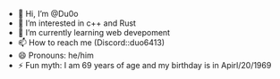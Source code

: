 - 👋 Hi, I’m @Du0o
- 👀 I’m interested in c++ and Rust
- 🌱 I’m currently learning web devepoment
- 📫 How to reach me (Discord::duo6413)
- 😄 Pronouns: he/him
- ⚡ Fun myth: I am 69 years of age and my birthday is in Apirl/20/1969 

<!---
Du0o/Du0o is a ✨ special ✨ repository because its `README.md` (this file) appears on your GitHub profile.
You can click the Preview link to take a look at your changes.
--->
